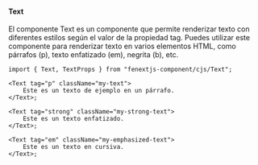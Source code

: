 #### Text

El componente Text es un componente que permite renderizar texto con diferentes estilos según el valor de la propiedad tag. Puedes utilizar este componente para renderizar texto en varios elementos HTML, como párrafos (p), texto enfatizado (em), negrita (b), etc.

```tsx
import { Text, TextProps } from "fenextjs-component/cjs/Text";

<Text tag="p" className="my-text">
    Este es un texto de ejemplo en un párrafo.
</Text>;

<Text tag="strong" className="my-strong-text">
    Este es un texto enfatizado.
</Text>;

<Text tag="em" className="my-emphasized-text">
    Este es un texto en cursiva.
</Text>;
```

